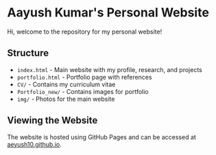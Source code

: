 # Aayush Kumar's Personal Website

Hi, welcome to the repository for my personal website!

## Structure
- `index.html` - Main website with my profile, research, and projects
- `portfolio.html` - Portfolio page with references
- `CV/` - Contains my curriculum vitae
- `Portfolio_new/` - Contains images for portfolio
- `img/` - Photos for the main website

## Viewing the Website
The website is hosted using GitHub Pages and can be accessed at [aeyush10.github.io](https://aeyush10.github.io).
